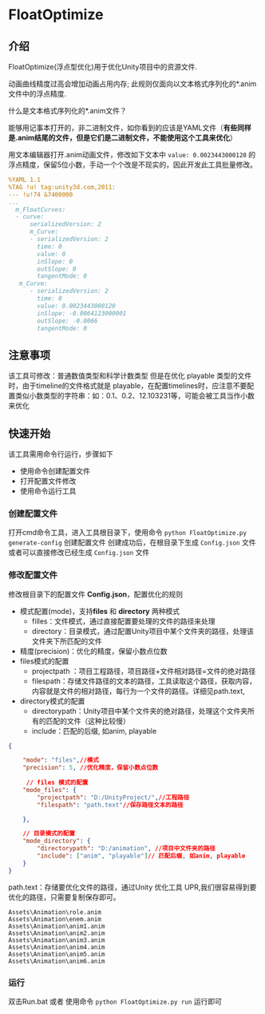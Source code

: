 # FloatOptimize

## 介绍

FloatOptimize(浮点型优化)用于优化Unity项目中的资源文件.

动画曲线精度过高会增加动画占用内存; 此规则仅面向以文本格式序列化的*.anim文件中的浮点精度.

什么是文本格式序列化的*.anim文件？

能够用记事本打开的，非二进制文件，如你看到的应该是YAML文件（**有些同样是.anim结尾的文件，但是它们是二进制文件，不能使用这个工具来优化**）

用文本编辑器打开.anim动画文件，修改如下文本中 ```value: 0.0023443000120``` 的浮点精度，保留5位小数，手动一个个改是不现实的，因此开发此工具批量修改。

```yaml
%YAML 1.1
%TAG !u! tag:unity3d.com,2011:
--- !u!74 &7400000
...
  m_FloatCurves:
  - curve:
      serializedVersion: 2
      m_Curve:
      - serializedVersion: 2
        time: 0
        value: 0
        inSlope: 0
        outSlope: 0
        tangentMode: 0
   m_Curve:
      - serializedVersion: 2
        time: 0
        value: 0.0023443000120
        inSlope: -0.0064123000001
        outSlope: -0.0066
        tangentMode: 0
```

## 注意事项

该工具可修改：普通数值类型和科学计数类型
但是在优化 playable 类型的文件时，由于timeline的文件格式就是 playable，在配置timelines时，应注意不要配置类似小数类型的字符串：如：0.1、0.2、12.103231等，可能会被工具当作小数来优化


## 快速开始

该工具需用命令行运行，步骤如下
- 使用命令创建配置文件
- 打开配置文件修改
- 使用命令运行工具

### 创建配置文件

打开cmd命令工具，进入工具根目录下，使用命令 ```python FloatOptimize.py generate-config``` 创建配置文件
创建成功后，在根目录下生成 ```Config.json``` 文件
或者可以直接修改已经生成 ```Config.json``` 文件

### 修改配置文件

修改根目录下的配置文件 **Config.json**，配置优化的规则

* 模式配置(mode)，支持**files** 和 **directory** 两种模式
  * filles：文件模式，通过直接配置要处理的文件的路径来处理
  * directory：目录模式，通过配置Unity项目中某个文件夹的路径，处理该文件夹下所匹配的文件
* 精度(precision)：优化的精度，保留小数点位数
* files模式的配置
  * projectpath ：项目工程路径，项目路径+文件相对路径=文件的绝对路径
  * filespath：存储文件路径的文本的路径，工具读取这个路径，获取内容，内容就是文件的相对路径，每行为一个文件的路径。详细见path.text,
* directory模式的配置
  * directorypath：Unity项目中某个文件夹的绝对路径，处理这个文件夹所有的匹配的文件（这种比较慢）
  * include：匹配的后缀, 如anim, playable

```json
{

    "mode": "files",//模式
    "precision": 5, //优化精度，保留小数点位数
   
     // files 模式的配置
    "mode_files": {
        "projectpath": "D:/UnityProject/",//工程路径
        "filespath": "path.text"//保存路径文本的路径

    },

    // 目录模式的配置
    "mode_directory": {
        "directorypath": "D:/animation", //项目中文件夹的路径
        "include": ["anim", "playable"]// 匹配后缀, 如anim, playable
    }
}

```

path.text：存储要优化文件的路径，通过Unity 优化工具 UPR,我们很容易得到要优化的路径，只需要复制保存即可。

```text
Assets\Animation\role.anim
Assets\Animation\enem.anim
Assets\Animation\anim1.anim
Assets\Animation\anim2.anim
Assets\Animation\anim3.anim
Assets\Animation\anim4.anim
Assets\Animation\anim5.anim
Assets\Animation\anim6.anim

```

### 运行

双击Run.bat 或者 使用命令 ```python FloatOptimize.py run``` 运行即可

